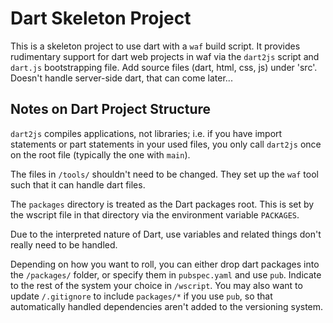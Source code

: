 Dart Skeleton Project
=====================

This is a skeleton project to use dart with a `waf` build script. It provides
rudimentary support for dart web projects in waf via the `dart2js` script and
`dart.js` bootstrapping file. Add source files (dart, html, css, js) under
'src'. Doesn't handle server-side dart, that can come later...

Notes on Dart Project Structure
-------------------------------

`dart2js` compiles applications, not libraries; i.e. if you have import
statements or part statements in your used files, you only call `dart2js`
once on the root file (typically the one with `main`).

The files in `/tools/` shouldn't need to be changed. They set up the `waf`
tool such that it can handle dart files.

The `packages` directory is treated as the Dart packages root. This is set by
the wscript file in that directory via the environment variable `PACKAGES`.

Due to the interpreted nature of Dart, use variables and related things don't
really need to be handled.

Depending on how you want to roll, you can either drop dart packages into the
`/packages/` folder, or specify them in `pubspec.yaml` and use `pub`. Indicate
to the rest of the system your choice in `/wscript`. You may also want to
update `/.gitignore` to include `packages/*` if you use `pub`, so that
automatically handled dependencies aren't added to the versioning system.

